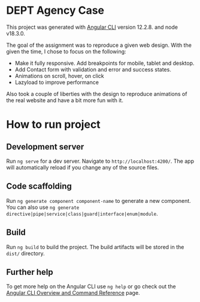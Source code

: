 # DEPT Agency Case

This project was generated with [Angular CLI](https://github.com/angular/angular-cli) version 12.2.8. and node v18.3.0.

The goal of the assignment was to reproduce a given web design. With the given the time, I chose to focus on the following:

- Make it fully responsive. Add breakpoints for mobile, tablet and desktop.
- Add Contact form with validation and error and success states.
- Animations on scroll, hover, on click
- Lazyload to improve performance 

Also took a couple of liberties with the design to reproduce animations of the real website and have a bit more fun with it.

# How to run project

## Development server

Run `ng serve` for a dev server. Navigate to `http://localhost:4200/`. The app will automatically reload if you change any of the source files.

## Code scaffolding

Run `ng generate component component-name` to generate a new component. You can also use `ng generate directive|pipe|service|class|guard|interface|enum|module`.

## Build

Run `ng build` to build the project. The build artifacts will be stored in the `dist/` directory.

## Further help

To get more help on the Angular CLI use `ng help` or go check out the [Angular CLI Overview and Command Reference](https://angular.io/cli) page.
